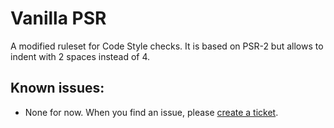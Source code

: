 # Vanilla PSR

A modified ruleset for Code Style checks.
It is based on PSR-2 but allows to indent with 2 spaces instead of 4.

## Known issues:
* None for now. When you find an issue, please [create a ticket](https://bitbucket.org/fuegas/vanilla-psr/issues/new).
